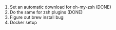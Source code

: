 1. Set an automatic download for oh-my-zsh (DONE)
2. Do the same for zsh plugins (DONE)
3. Figure out brew install bug
4. Docker setup
